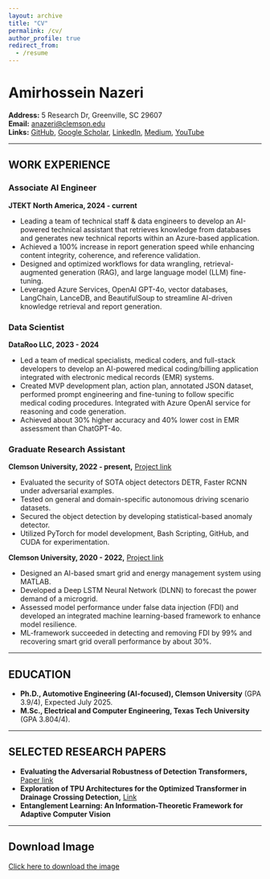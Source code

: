 ```yaml
---
layout: archive
title: "CV"
permalink: /cv/
author_profile: true
redirect_from:
  - /resume
---
```


<!-- {% include base_path %}

Education
======
* Ph.D in Version Control Theory, GitHub University, 2018 (expected)
* M.S. in Jekyll, GitHub University, 2014
* B.S. in GitHub, GitHub University, 2012

Work experience
======
* Spring 2024: Academic Pages Collaborator
  * GitHub University
  * Duties includes: Updates and improvements to template
  * Supervisor: The Users

* Fall 2015: Research Assistant
  * GitHub University
  * Duties included: Merging pull requests
  * Supervisor: Professor Hub

* Summer 2015: Research Assistant
  * GitHub University
  * Duties included: Tagging issues
  * Supervisor: Professor Git
  
Skills
======
* Skill 1
* Skill 2
  * Sub-skill 2.1
  * Sub-skill 2.2
  * Sub-skill 2.3
* Skill 3

Publications
======
  <ul>{% for post in site.publications reversed %}
    {% include archive-single-cv.html %}
  {% endfor %}</ul>
  
Talks
======
  <ul>{% for post in site.talks reversed %}
    {% include archive-single-talk-cv.html  %}
  {% endfor %}</ul>
  
Teaching
======
  <ul>{% for post in site.teaching reversed %}
    {% include archive-single-cv.html %}
  {% endfor %}</ul>
  
Service and leadership
======
* Currently signed in to 43 different slack teams -->

# Amirhossein Nazeri

**Address:** 5 Research Dr, Greenville, SC 29607  
**Email:** [anazeri@clemson.edu](mailto:anazeri@clemson.edu)  
**Links:** [GitHub](#), [Google Scholar](#), [LinkedIn](#), [Medium](#), [YouTube](#)  

---

## WORK EXPERIENCE

### Associate AI Engineer  
**JTEKT North America, 2024 - current**  
- Leading a team of technical staff & data engineers to develop an AI-powered technical assistant that retrieves knowledge from databases and generates new technical reports within an Azure-based application.
- Achieved a 100% increase in report generation speed while enhancing content integrity, coherence, and reference validation.
- Designed and optimized workflows for data wrangling, retrieval-augmented generation (RAG), and large language model (LLM) fine-tuning.
- Leveraged Azure Services, OpenAI GPT-4o, vector databases, LangChain, LanceDB, and BeautifulSoup to streamline AI-driven knowledge retrieval and report generation.

### Data Scientist  
**DataRoo LLC, 2023 - 2024**  
- Led a team of medical specialists, medical coders, and full-stack developers to develop an AI-powered medical coding/billing application integrated with electronic medical records (EMR) systems.
- Created MVP development plan, action plan, annotated JSON dataset, performed prompt engineering and fine-tuning to follow specific medical coding procedures. Integrated with Azure OpenAI service for reasoning and code generation.
- Achieved about 30% higher accuracy and 40% lower cost in EMR assessment than ChatGPT-4o.

### Graduate Research Assistant  
**Clemson University, 2022 - present,** [Project link](https://www.upwork.com/freelancers/~011bca7046def271ae?p=1848855747365720064)  
- Evaluated the security of SOTA object detectors DETR, Faster RCNN under adversarial examples.
- Tested on general and domain-specific autonomous driving scenario datasets.
- Secured the object detection by developing statistical-based anomaly detector.
- Utilized PyTorch for model development, Bash Scripting, GitHub, and CUDA for experimentation.

**Clemson University, 2020 - 2022,** [Project link](https://www.mdpi.com/1996-1073/17/4/868)  
- Designed an AI-based smart grid and energy management system using MATLAB.
- Developed a Deep LSTM Neural Network (DLNN) to forecast the power demand of a microgrid.
- Assessed model performance under false data injection (FDI) and developed an integrated machine learning-based framework to enhance model resilience.
- ML-framework succeeded in detecting and removing FDI by 99% and recovering smart grid overall performance by about 30%.

---

## EDUCATION
- **Ph.D., Automotive Engineering (AI-focused), Clemson University** (GPA 3.9/4), Expected July 2025.
- **M.Sc., Electrical and Computer Engineering, Texas Tech University** (GPA 3.804/4).

---

## SELECTED RESEARCH PAPERS
- **Evaluating the Adversarial Robustness of Detection Transformers,** [Paper link](https://arxiv.org/abs/2412.18718)
- **Exploration of TPU Architectures for the Optimized Transformer in Drainage Crossing Detection,** [Link](https://ieeexplore.ieee.org/abstract/document/10826077)
- **Entanglement Learning: An Information-Theoretic Framework for Adaptive Computer Vision**

---

## Download Image
[Click here to download the image](./image_filename.jpg)

